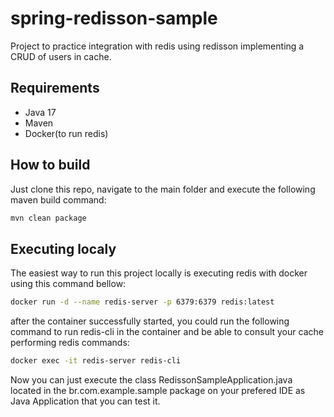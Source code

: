 # spring-redisson-sample

Project to practice integration with redis using redisson implementing a CRUD of users in cache.

## Requirements
- Java 17
- Maven
- Docker(to run redis)

## How to build
Just clone this repo, navigate to the main folder and execute the following maven build command:
```bash
mvn clean package
```
## Executing localy
The easiest way to run this project locally is executing redis with docker using this command bellow:
```bash
docker run -d --name redis-server -p 6379:6379 redis:latest
```
after the container successfully started, you could run the following command to run redis-cli in the container and be able to consult your cache performing redis commands:
```bash
docker exec -it redis-server redis-cli
```
Now you can just execute the class RedissonSampleApplication.java located in the br.com.example.sample package on your prefered IDE as Java Application that you can test it.
